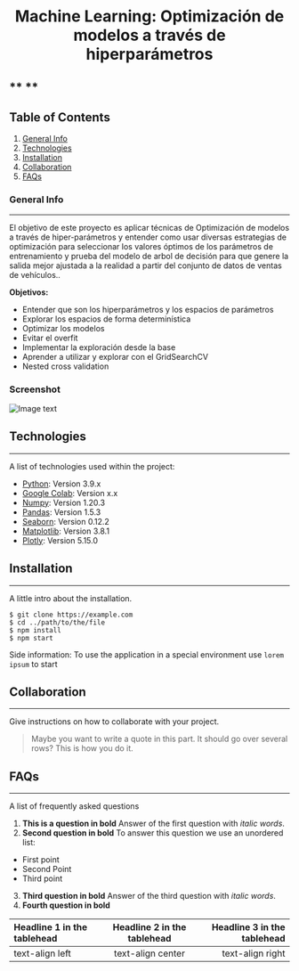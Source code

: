 <h1 align='center'>
 <b>Machine Learning: Optimización de modelos a través de hiperparámetros</b>
</h1>


## ** **


## Table of Contents
1. [General Info](#general-info)
2. [Technologies](#technologies)
3. [Installation](#installation)
4. [Collaboration](#collaboration)
5. [FAQs](#faqs)
### General Info
***
El objetivo de este proyecto es aplicar técnicas de Optimización de modelos a través de hiper-parámetros y entender como usar diversas estrategias de optimización para seleccionar los valores óptimos de los parámetros de entrenamiento y prueba del modelo de arbol de decisión para que genere la salida mejor ajustada a la realidad a partir del conjunto de datos de ventas de vehículos..

<b>Objetivos:</b> 
- Entender que son los hiperparámetros y los espacios de parámetros
- Explorar los espacios de forma determinística
- Optimizar los modelos
- Evitar el overfit
- Implementar la exploración desde la base
- Aprender a utilizar y explorar con el GridSearchCV
- Nested cross validation

### Screenshot
![Image text](https://www.united-internet.de/fileadmin/user_upload/Brands/Downloads/Logo_IONOS_by.jpg)
## Technologies
***
A list of technologies used within the project:
* [Python](https://example.com): Version 3.9.x
* [Google Colab](https://example.com): Version x.x
* [Numpy](http://www.numpy.org/): Version 1.20.3
* [Pandas](https://pandas.pydata.org/pandas-docs/stable/visualization.html): Version 1.5.3
* [Seaborn](https://seaborn.pydata.org/): Version 0.12.2
* [Matplotlib](https://matplotlib.org/stable/): Version 3.8.1
* [Plotly](https://matplotlib.org/stable/): Version 5.15.0


## Installation
***
A little intro about the installation. 
```
$ git clone https://example.com
$ cd ../path/to/the/file
$ npm install
$ npm start
```
Side information: To use the application in a special environment use ```lorem ipsum``` to start
## Collaboration
***
Give instructions on how to collaborate with your project.
> Maybe you want to write a quote in this part. 
> It should go over several rows?
> This is how you do it.
## FAQs
***
A list of frequently asked questions
1. **This is a question in bold**
Answer of the first question with _italic words_. 
2. __Second question in bold__ 
To answer this question we use an unordered list:
* First point
* Second Point
* Third point
3. **Third question in bold**
Answer of the third question with *italic words*.
4. **Fourth question in bold**

| Headline 1 in the tablehead | Headline 2 in the tablehead | Headline 3 in the tablehead |
|:--------------|:-------------:|--------------:|
| text-align left | text-align center | text-align right |